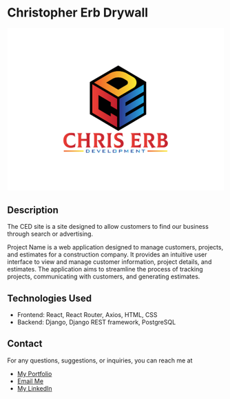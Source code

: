 # Christopher Erb Drywall

![Project Logo](CED/public/jpg.jpg)

## Description

The CED site is a site designed to allow customers to find our business through search or advertising.  

Project Name is a web application designed to manage customers, projects, and estimates for a construction company. It provides an intuitive user interface to view and manage customer information, project details, and estimates. The application aims to streamline the process of tracking projects, communicating with customers, and generating estimates.


## Technologies Used

- Frontend: React, React Router, Axios, HTML, CSS
- Backend: Django, Django REST framework, PostgreSQL

## Contact

For any questions, suggestions, or inquiries, you can reach me at

- [My Portfolio](https://www.chriserb.dev)
- [Email Me](mailto:ChristopherErb01@gmail.com)
- [My LinkedIn](https://www.linkedin.com/in/christophererb1/)
